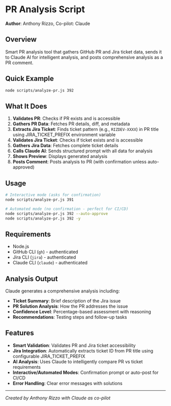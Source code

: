 # PR Analysis Script

**Author**: Anthony Rizzo, Co-pilot: Claude

## Overview

Smart PR analysis tool that gathers GitHub PR and Jira ticket data, sends it to Claude AI for intelligent analysis, and posts comprehensive analysis as a PR comment.

## Quick Example

```bash
node scripts/analyze-pr.js 392
```

## What It Does

1. **Validates PR**: Checks if PR exists and is accessible
2. **Gathers PR Data**: Fetches PR details, diff, and metadata  
3. **Extracts Jira Ticket**: Finds ticket pattern (e.g., `RIZDEV-XXXX`) in PR title using JIRA_TICKET_PREFIX environment variable
4. **Validates Jira Ticket**: Checks if ticket exists and is accessible
5. **Gathers Jira Data**: Fetches complete ticket details
6. **Calls Claude AI**: Sends structured prompt with all data for analysis
7. **Shows Preview**: Displays generated analysis
8. **Posts Comment**: Posts analysis to PR (with confirmation unless auto-approved)

## Usage

```bash
# Interactive mode (asks for confirmation)  
node scripts/analyze-pr.js 391

# Automated mode (no confirmation - perfect for CI/CD)
node scripts/analyze-pr.js 392 --auto-approve
node scripts/analyze-pr.js 392 -y
```

## Requirements

- Node.js
- GitHub CLI (`gh`) - authenticated
- Jira CLI (`jira`) - authenticated  
- Claude CLI (`claude`) - authenticated

## Analysis Output

Claude generates a comprehensive analysis including:

- **Ticket Summary**: Brief description of the Jira issue
- **PR Solution Analysis**: How the PR addresses the issue  
- **Confidence Level**: Percentage-based assessment with reasoning
- **Recommendations**: Testing steps and follow-up tasks

## Features

- **Smart Validation**: Validates PR and Jira ticket accessibility
- **Jira Integration**: Automatically extracts ticket ID from PR title using configurable JIRA_TICKET_PREFIX
- **AI Analysis**: Uses Claude to intelligently compare PR vs ticket requirements
- **Interactive/Automated Modes**: Confirmation prompt or auto-post for CI/CD
- **Error Handling**: Clear error messages with solutions

---
*Created by Anthony Rizzo with Claude as co-pilot*
